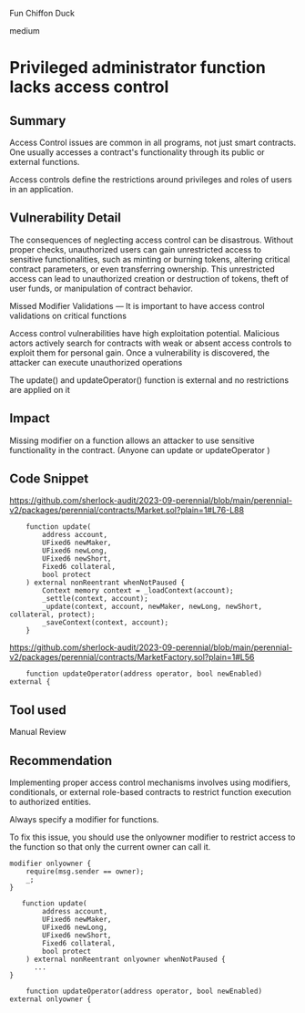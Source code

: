 Fun Chiffon Duck

medium

# Privileged administrator function lacks access control
## Summary
Access Control issues are common in all programs, not just smart contracts. One usually accesses a contract's functionality through its public or external functions.

Access controls define the restrictions around privileges and roles of users in an application.

## Vulnerability Detail
The consequences of neglecting access control can be disastrous. Without proper checks, unauthorized users can gain unrestricted access to sensitive functionalities, such as minting or burning tokens, altering critical contract parameters, or even transferring ownership. This unrestricted access can lead to unauthorized creation or destruction of tokens, theft of user funds, or manipulation of contract behavior.

Missed Modifier Validations — It is important to have access control validations on critical functions

Access control vulnerabilities have high exploitation potential. Malicious actors actively search for contracts with weak or absent access controls to exploit them for personal gain. Once a vulnerability is discovered, the attacker can execute unauthorized operations

The update() and updateOperator() function is external and no restrictions are applied on it

## Impact
Missing modifier on a function allows an attacker to use sensitive functionality in the contract. (Anyone can update or updateOperator )

## Code Snippet
https://github.com/sherlock-audit/2023-09-perennial/blob/main/perennial-v2/packages/perennial/contracts/Market.sol?plain=1#L76-L88
```solidity
    function update(
        address account,
        UFixed6 newMaker,
        UFixed6 newLong,
        UFixed6 newShort,
        Fixed6 collateral,
        bool protect
    ) external nonReentrant whenNotPaused {
        Context memory context = _loadContext(account);
        _settle(context, account);
        _update(context, account, newMaker, newLong, newShort, collateral, protect);
        _saveContext(context, account);
    }
```

https://github.com/sherlock-audit/2023-09-perennial/blob/main/perennial-v2/packages/perennial/contracts/MarketFactory.sol?plain=1#L56
```solidity
    function updateOperator(address operator, bool newEnabled) external {
```

## Tool used

Manual Review

## Recommendation
Implementing proper access control mechanisms involves using modifiers, conditionals, or external role-based contracts to restrict function execution to authorized entities.

Always specify a modifier for functions.

To fix this issue, you should use the onlyowner modifier to restrict access to the function so that only the current owner can call it.
```solidity
modifier onlyowner {
    require(msg.sender == owner);
    _;
}
```

```solidity
   function update(
        address account,
        UFixed6 newMaker,
        UFixed6 newLong,
        UFixed6 newShort,
        Fixed6 collateral,
        bool protect
    ) external nonReentrant onlyowner whenNotPaused {
      ...
}
```

```solidity
    function updateOperator(address operator, bool newEnabled) external onlyowner {
```